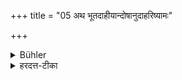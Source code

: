+++
title = "05 अथ भूतदाहीयान्दोषानुदाहरिष्यामः"

+++

<details><summary>Bühler</summary>

4. Now we will enumerate the faults which tend to destroy the creatures.
</details>

<details><summary>हरदत्त-टीका</summary>

## सूत्रम्
अथ भूतदाहीयान्दोषानुदाहरिष्यामः ॥ १२ ॥ ४॥  
### टिप्पनी
भूतानां दाहो भूतदाहः तस्मै हिताः भृतदाहीयाः तस्मै हितमिति छः।
</details>
